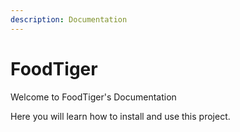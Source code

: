 ```yaml
---
description: Documentation
---
```


# FoodTiger

Welcome to FoodTiger's Documentation

Here you will learn how to install and use this project.   




